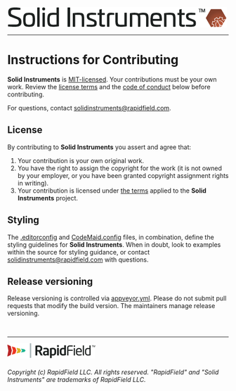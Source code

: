<!--
Copyright (c) RapidField LLC. Licensed under the MIT License. See LICENSE.txt in the project root for license information.
-->

[![Solid Instruments logo](SolidInstruments.Logo.Color.Transparent.500w.png)](README.md)
- - -

# Instructions for Contributing

**Solid Instruments** is [MIT-licensed](https://en.wikipedia.org/wiki/MIT_License). Your contributions must be your own work. Review the [license terms](LICENSE.txt) and the [code of conduct](CODE_OF_CONDUCT.md) below before contributing.

For questions, contact [solidinstruments@rapidfield.com](mailto:solidinstruments@rapidfield.com).

## License

By contributing to **Solid Instruments** you assert and agree that:

1. Your contribution is your own original work.
2. You have the right to assign the copyright for the work (it is not owned by your employer, or you have been granted copyright assignment rights in writing).
3. Your contribution is licensed under [the terms](LICENSE.txt)  applied to the **Solid Instruments** project.

## Styling

The [.editorconfig](.editorconfig) and [CodeMaid.config](CodeMaid.config) files, in combination, define the styling guidelines for **Solid Instruments**. When in doubt, look to examples within the source for styling guidance, or contact [solidinstruments@rapidfield.com](mailto:solidinstruments@rapidfield.com) with questions.

## Release versioning

Release versioning is controlled via [appveyor.yml](appveyor.yml). Please do not submit pull requests that modify the build version. The maintainers manage release versioning.

<br />

- - -

[![RapidField logo](RapidField.Logo.Color.Black.Transparent.200w.png)](https://www.rapidfield.com)

###### Copyright (c) RapidField LLC. All rights reserved. "RapidField" and "Solid Instruments" are trademarks of RapidField LLC.